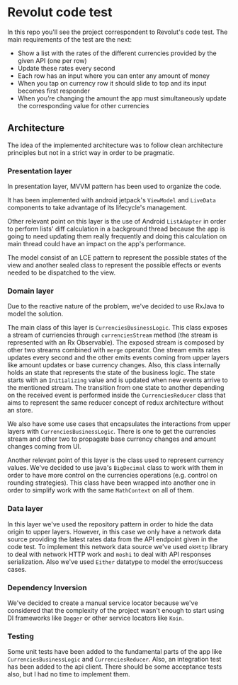 # Revolut code test

In this repo you'll see the project correspondent to Revolut's code test. The main requirements of the test are the next:

* Show a list with the rates of the different currencies provided by the given API (one per row)
* Update these rates every second
* Each row has an input where you can enter any amount of money
* When you tap on currency row it should slide to top and its input becomes first responder
* When you’re changing the amount the app must simultaneously update the corresponding value for other currencies


## Architecture
The idea of the implemented architecture was to follow clean architecture principles but not in a strict way in order to be pragmatic.

### Presentation layer
In presentation layer, MVVM pattern has been used to organize the code.

It has been implemented with android jetpack's `ViewModel` and `LiveData` components to take advantage of its lifecycle's management.

Other relevant point on this layer is the use of Android `ListAdapter` in order to perform lists' diff calculation in a background thread because the app is going to need updating them really frequently and doing this calculation on main thread could have an impact on the app's performance.

The model consist of an LCE pattern to represent the possible states of the view and another sealed class to represent the possible effects or events needed to be dispatched to the view.

### Domain layer
Due to the reactive nature of the problem, we've decided to use RxJava to model the solution. 

The main class of this layer is `CurrenciesBusinessLogic`. This class exposes a stream of curriencies through `currenciesStream` method (the stream is represented with an Rx Observable). The exposed stream is composed by other two streams combined with `merge` operator. One stream emits rates updates every second and the other emits events coming from upper layers like amount updates or base currency changes. Also, this class internally holds an state that represents the state of the business logic. The state starts with an `Initializing` value and is updated when new events arrive to the mentioned stream. The transition from one state to another depending on the received event is performed inside the `CurrenciesReducer` class that aims to represent the same reducer concept of redux architecture without an store. 

We also have some use cases that encapsulates the interactions from upper layers with `CurrenciesBusinessLogic`. There is one to get the currencies stream and other two to propagate base currency changes and amount changes coming from UI.

Another relevant point of this layer is the class used to represent currency values. We've decided to use java's `BigDecimal` class to work with them in order to have more control on the currencies operations (e.g. control on rounding strategies). This class have been wrapped into another one in order to simplify work with the same `MathContext` on all of them.

### Data layer
In this layer we've used the repository pattern in order to hide the data origin to upper layers. However, in this case we only have a network data source providing the latest rates data from the API endpoint given in the code test. To implement this network data source we've used `okHttp` library to deal with network HTTP work and `moshi` to deal with API responses serialization. Also we've used `Either` datatype to model the error/success cases.

### Dependency Inversion
We've decided to create a manual service locator because we've considered that the complexity of the project wasn't enough to start using DI frameworks like `Dagger` or other service locators like `Koin`.

### Testing
Some unit tests have been added to the fundamental parts of the app like `CurrenciesBusinessLogic` and `CurrenciesReducer`. Also, an integration test has been added to the api client. 
There should be some acceptance tests also, but I had no time to implement them.
